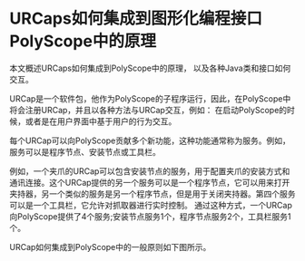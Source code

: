 # URCaps如何集成到图形化编程接口PolyScope中的原理

本文概述URCaps如何集成到PolyScope中的原理， 以及各种Java类和接口如何交互。

URCap是一个软件包，他作为PolyScope的子程序运行，因此，在PolyScope中将会注册URCap，并且以各种方法与URCap交互，例如： 在启动PolyScope的时候，或者是在用户界面中基于用户的行为交互。

每个URCap可以向PolyScope贡献多个新功能，这种功能通常称为服务。例如，服务可以是程序节点、安装节点或工具栏。

例如，一个夹爪的URCap可以包含安装节点的服务，用于配置夹爪的安装方式和通讯连接。这个URCap提供的另一个服务可以是一个程序节点，它可以用来打开夹持器，另一个类似的服务是另一个程序节点，但是用于关闭夹持器。第四个服务可以是一个工具栏，它允许对抓取器进行实时控制。
通过这种方式，一个URCap向PolyScope提供了4个服务;安装节点服务1个，程序节点服务2个，工具栏服务1个。

URCap如何集成到PolyScope中的一般原则如下图所示。